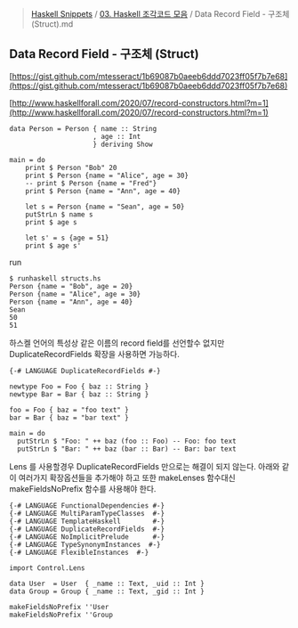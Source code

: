 > [Haskell Snippets](../README.md) / [03. Haskell 조각코드 모음](README.md) / Data Record Field - 구조체 (Struct).md
## Data Record Field - 구조체 (Struct)
[https://gist.github.com/mtesseract/1b69087b0aeeb6ddd7023ff05f7b7e68](https://gist.github.com/mtesseract/1b69087b0aeeb6ddd7023ff05f7b7e68)

[http://www.haskellforall.com/2020/07/record-constructors.html?m=1](http://www.haskellforall.com/2020/07/record-constructors.html?m=1)

```
data Person = Person { name :: String
                     , age :: Int
                     } deriving Show

main = do
    print $ Person "Bob" 20
    print $ Person {name = "Alice", age = 30}
    -- print $ Person {name = "Fred"}
    print $ Person {name = "Ann", age = 40}

    let s = Person {name = "Sean", age = 50}
    putStrLn $ name s
    print $ age s

    let s' = s {age = 51}
    print $ age s'
```

run 

```
$ runhaskell structs.hs
Person {name = "Bob", age = 20}
Person {name = "Alice", age = 30}
Person {name = "Ann", age = 40}
Sean
50
51
```

하스켈 언어의 특성상 같은 이름의 record field를 선언할수 없지만 DuplicateRecordFields 확장을 사용하면 가능하다.

```
{-# LANGUAGE DuplicateRecordFields #-}

newtype Foo = Foo { baz :: String }
newtype Bar = Bar { baz :: String }

foo = Foo { baz = "foo text" }
bar = Bar { baz = "bar text" }

main = do
  putStrLn $ "Foo: " ++ baz (foo :: Foo) -- Foo: foo text
  putStrLn $ "Bar: " ++ baz (bar :: Bar) -- Bar: bar text
```

Lens 를 사용할경우 DuplicateRecordFields 만으로는 해결이 되지 않는다. 아래와 같이 여러가지 확장옵션들을 추가해야 하고 또한 makeLenses 함수대신 makeFieldsNoPrefix 함수를 사용해야 한다.

```
{-# LANGUAGE FunctionalDependencies #-}
{-# LANGUAGE MultiParamTypeClasses  #-}
{-# LANGUAGE TemplateHaskell        #-}
{-# LANGUAGE DuplicateRecordFields  #-}
{-# LANGUAGE NoImplicitPrelude      #-}
{-# LANGUAGE TypeSynonymInstances  #-}
{-# LANGUAGE FlexibleInstances  #-}

import Control.Lens

data User  = User  { _name :: Text, _uid :: Int }
data Group = Group { _name :: Text, _gid :: Int }

makeFieldsNoPrefix ''User
makeFieldsNoPrefix ''Group
```